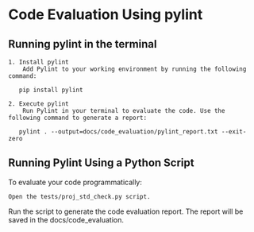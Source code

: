 # Code Evaluation Using pylint

## Running pylint in the terminal

    1. Install pylint
        Add Pylint to your working environment by running the following command:

`	pip install pylint`

    2. Execute pylint
        Run Pylint in your terminal to evaluate the code. Use the following command to generate a report:

`	pylint . --output=docs/code_evaluation/pylint_report.txt --exit-zero`

## Running Pylint Using a Python Script

To evaluate your code programmatically:

    Open the tests/proj_std_check.py script.

Run the script to generate the code evaluation report. The report will be saved in the docs/code_evaluation.
